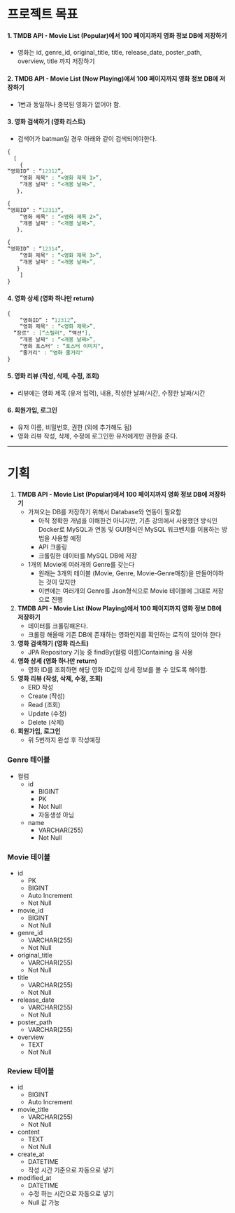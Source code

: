 # 프로젝트 목표

#### 1. **TMDB API - Movie List (Popular)에서 100 페이지까지 영화 정보 DB에 저장하기**

- 영화는 id, genre_id, original_title, title, release_date, poster_path, overview, title 까지 저장하기



#### 2. **TMDB API - Movie List (Now Playing)에서 100 페이지까지 영화 정보 DB에 저장하기**

- 1번과 동일하나 중복된 영화가 없어야 함.



#### 3. **영화 검색하기 (영화 리스트)**

- 검색어가 batman일 경우 아래와 같이 검색되어야한다.

``` sql
{
  [ 
    {
“영화ID” : “12312”,
 	“영화 제목" : “<영화 제목 1>”,
	“개봉 날짜" : “<개봉 날짜>”,
   }, 

{
“영화ID” : “12313”,
 	“영화 제목" : “<영화 제목 2>”,
	“개봉 날짜" : “<개봉 날짜>”,
   }, 

{
“영화ID” : “12314”,
 	“영화 제목" : “<영화 제목 3>”,
	“개봉 날짜" : “<개봉 날짜>”,
   }
	]
}

```



#### 4. **영화 상세 (영화 하나만 return)**

```sql
{
	“영화ID” : “12312”,
 	“영화 제목" : “<영화 제목>”,
  “장르" : [“스릴러", “액션"],
	“개봉 날짜" : “<개봉 날짜>”,
	“영화 포스터" : “포스터 이미지",
	“줄거리" : “영화 줄거리"
}

```



#### 5. **영화 리뷰 (작성, 삭제, 수정, 조회)**

- 리뷰에는 영화 제목 (유저 입력), 내용, 작성한 날짜/시간, 수정한 날짜/시간



#### 6. 회원가입, 로그인

- 유저 이름, 비밀번호, 권한 (외에 추가해도 됨)
- 영화 리뷰 작성, 삭제, 수정에 로그인한 유저에게만 권한을 준다.

---



# 기획

1. **TMDB API - Movie List (Popular)에서 100 페이지까지 영화 정보 DB에 저장하기**
   - 가져오는 DB를 저장하기 위해서 Database와 연동이 필요함
     - 아직 정확한 개념을 이해한건 아니지만, 기존 강의에서 사용했던 방식인 Docker로 MySQL과 연동 및 GUI형식인 MySQL 워크벤치를 이용하는 방법을 사용할 예정 
     - API 크롤링
     - 크롤링한 데이터를 MySQL DB에 저장
   - 1개의 Movie에 여러개의 Genre를 갖는다
     - 원래는 3개의 테이블 (Movie, Genre, Movie-Genre매칭)을 만들어야하는 것이 맞지만
     - 이번에는 여러개의 Genre를 Json형식으로 Movie 테이블에 그대로 저장으로 진행 
2. **TMDB API - Movie List (Now Playing)에서 100 페이지까지 영화 정보 DB에 저장하기**
   - 데이터를 크롤링해온다.
   - 크롤링 해올때 기존 DB에 존재하는 영화인지를 확인하는 로직이 있어야 한다
3. **영화 검색하기 (영화 리스트)**
   - JPA Repository 기능 중 findBy(컬럼 이름)Containing 을 사용
4. **영화 상세 (영화 하나만 return)**
   - 영화 ID를 조회하면 해당 영화 ID값의 상세 정보를 볼 수 있도록 해야함.
5. **영화 리뷰 (작성, 삭제, 수정, 조회)**
   - ERD 작성
   - Create (작성)
   - Read (조회)
   - Update (수정)
   - Delete (삭제)
6. **회원가입, 로그인**
   - 위 5번까지 완성 후 작성예정



### Genre 테이블

- 컬럼
  - id
    - BIGINT
    - PK
    - Not Null
    - 자동생성 아님
  - name
    - VARCHAR(255)
    - Not Null



### Movie 테이블

- id
  - PK
  - BIGINT
  - Auto Increment
  - Not Null
- movie_id
  - BIGINT
  - Not Null
- genre_id
  - VARCHAR(255)
  - Not Null
- original_title
  - VARCHAR(255)
  - Not Null
- title
  - VARCHAR(255)
  - Not Null
- release_date
  - VARCHAR(255)
  - Not Null
- poster_path
  - VARCHAR(255)
- overview
  - TEXT
  - Not Null



### Review 테이블

- id
  - BIGINT
  - Auto Increment
- movie_title
  - VARCHAR(255)
  - Not Null
- content
  - TEXT
  - Not Null
- create_at
  - DATETIME
  - 작성 시간 기준으로 자동으로 넣기
- modified_at
  - DATETIME
  - 수정 하는 시간으로 자동으로 넣기
  - Null 값 가능

